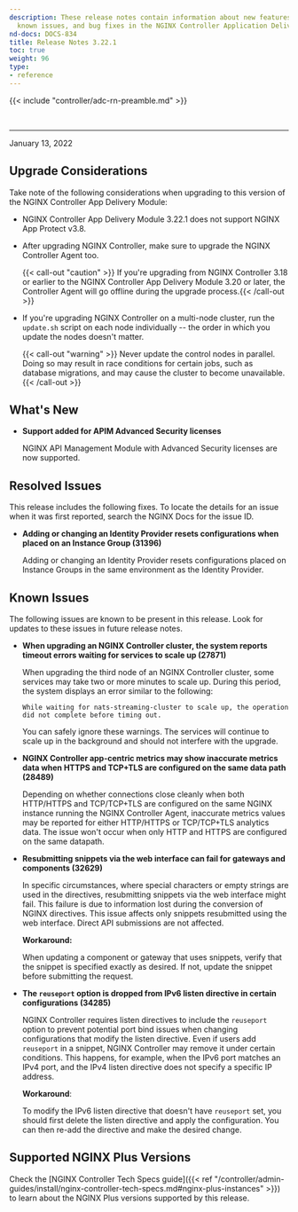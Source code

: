 ```yaml
---
description: These release notes contain information about new features, improvements,
  known issues, and bug fixes in the NGINX Controller Application Delivery Module.
nd-docs: DOCS-834
title: Release Notes 3.22.1
toc: true
weight: 96
type:
- reference
---
```


{{< include "controller/adc-rn-preamble.md" >}}

&nbsp;

---

January 13, 2022

## Upgrade Considerations

Take note of the following considerations when upgrading to this version of the NGINX Controller App Delivery Module:

- NGINX Controller App Delivery Module 3.22.1 does not support NGINX App Protect v3.8.

- After upgrading NGINX Controller, make sure to upgrade the NGINX Controller Agent too.

  {{< call-out "caution"  >}} If you're upgrading from NGINX Controller 3.18 or earlier to the NGINX Controller App Delivery Module 3.20 or later, the Controller Agent will go offline during the upgrade process.{{< /call-out >}}

- If you're upgrading NGINX Controller on a multi-node cluster, run the `update.sh` script on each node individually -- the order in which you update the nodes doesn't matter.

  {{< call-out "warning" >}} Never update the control nodes in parallel. Doing so may result in race conditions for certain jobs, such as database migrations, and may cause the cluster to become unavailable.{{< /call-out >}}

## What's New

- **Support added for APIM Advanced Security licenses**

  NGINX API Management Module with Advanced Security licenses are now supported.

## Resolved Issues

This release includes the following fixes. To locate the details for an issue when it was first reported, search the NGINX Docs for the issue ID.

- **Adding or changing an Identity Provider resets configurations when placed on an Instance Group (31396)**

  Adding or changing an Identity Provider resets configurations placed on Instance Groups in the same environment as the Identity Provider.

## Known Issues

The following issues are known to be present in this release. Look for updates to these issues in future release notes.

- **When upgrading an NGINX Controller cluster, the system reports timeout errors waiting for services to scale up (27871)**

  When upgrading the third node of an NGINX Controller cluster, some services may take two or more minutes to scale up. During this period, the system displays an error similar to the following:

  ``` text
  While waiting for nats-streaming-cluster to scale up, the operation did not complete before timing out.
  ```

  You can safely ignore these warnings. The services will continue to scale up in the background and should not interfere with the upgrade.

- **NGINX Controller app-centric metrics may show inaccurate metrics data when HTTPS and TCP+TLS are configured on the same data path (28489)**

  Depending on whether connections close cleanly when both HTTP/HTTPS and TCP/TCP+TLS are configured on the same NGINX instance running the NGINX Controller Agent, inaccurate metrics values may be reported for either HTTP/HTTPS or TCP/TCP+TLS analytics data. The issue won't occur when only HTTP and HTTPS are configured on the same datapath.

- **Resubmitting snippets via the web interface can fail for gateways and components (32629)**

  In specific circumstances, where special characters or empty strings are used in the directives, resubmitting snippets via the web interface might fail. This failure is due to information lost during the conversion of NGINX directives. This issue affects only snippets resubmitted using the web interface. Direct API submissions are not affected.

  **Workaround:**

  When updating a component or gateway that uses snippets, verify that the snippet is specified exactly as desired. If not, update the snippet before submitting the request.

- **The `reuseport` option is dropped from IPv6 listen directive in certain configurations (34285)**

  NGINX Controller requires listen directives to include the `reuseport` option to prevent potential port bind issues when changing configurations that modify the listen directive. Even if users add `reuseport` in a snippet, NGINX Controller may remove it under certain conditions. This happens, for example, when the IPv6 port matches an IPv4 port, and the IPv4 listen directive does not specify a specific IP address.

  **Workaround**:

  To modify the IPv6 listen directive that doesn't have `reuseport` set, you should first delete the listen directive and apply the configuration. You can then re-add the directive and make the desired change.

## Supported NGINX Plus Versions

Check the [NGINX Controller Tech Specs guide]({{< ref "/controller/admin-guides/install/nginx-controller-tech-specs.md#nginx-plus-instances" >}}) to learn about the NGINX Plus versions supported by this release.
